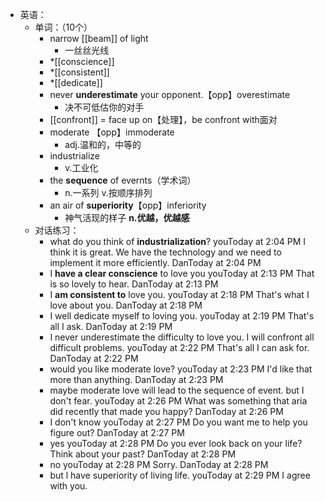 - 英语：
	- 单词：（10个）
		- narrow [[beam]] of light
			- 一丝丝光线
		- *[[conscience]]
		- *[[consistent]]
		- *[[dedicate]]
		- never **underestimate** your opponent.【opp】overestimate
			- 决不可低估你的对手
		- [[confront]] = face up on【处理】，be confront with面对
		- moderate 【opp】immoderate
			- adj.温和的，中等的
		- industrialize
			- v.工业化
		- the **sequence** of evernts（学术词）
			- n.一系列 v.按顺序排列
		- an air of **superiority**【opp】inferiority
			- 神气活现的样子 **n.优越，优越感**
	- 对话练习：
		- what do you think of **industrialization**?
		  youToday at 2:04 PM
		  I think it is great. We have the technology and we need to implement it more efficiently.
		  DanToday at 2:04 PM
		- I **have a clear conscience** to love you
		  youToday at 2:13 PM
		  That is so lovely to hear.
		  DanToday at 2:13 PM
		- I **am consistent to** love you.
		  youToday at 2:18 PM
		  That's what I love about you.
		  DanToday at 2:18 PM
		- I well dedicate myself to loving you.
		  youToday at 2:19 PM
		  That's all I ask.
		  DanToday at 2:19 PM
		- I never underestimate the difficulty to love you. I will confront all difficult problems.
		  youToday at 2:22 PM
		  That's all I can ask for.
		  DanToday at 2:22 PM
		- would you like moderate love?
		  youToday at 2:23 PM
		  I'd like that more than anything.
		  DanToday at 2:23 PM
		- maybe moderate love will lead to the sequence of event. but I don't fear.
		  youToday at 2:26 PM
		  What was something that aria did recently that made you happy?
		  DanToday at 2:26 PM
		- I don't know
		  youToday at 2:27 PM
		  Do you want me to help you figure out?
		  DanToday at 2:27 PM
		- yes
		  youToday at 2:28 PM
		  Do you ever look back on your life? Think about your past?
		  DanToday at 2:28 PM
		- no
		  youToday at 2:28 PM
		  Sorry.
		  DanToday at 2:28 PM
		- but l have superiority of living life.
		  youToday at 2:29 PM
		  I agree with you.